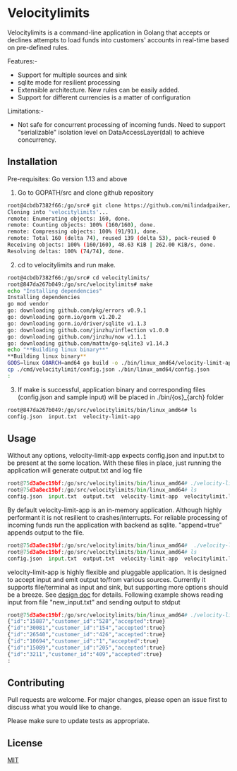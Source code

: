 # Velocitylimits

Velocitylimits is a command-line application in Golang that accepts or declines attempts to load funds into customers' accounts in real-time based on pre-defined rules.

Features:-

* Support for multiple sources and sink
* sqlite mode for resilient processing
* Extensible architecture. New rules can be easily added.
* Support for different currencies is a matter of configuration

Limitations:-
* Not safe for concurrent processing of incoming funds. Need to support "serializable" isolation level on DataAccessLayer(dal) to achieve concurrency.
## Installation

Pre-requisites: Go version 1.13 and above

1. Go to GOPATH/src and clone github repository

```bash
root@4cbdb7382f66:/go/src# git clone https://github.com/milindadpaiker/velocitylimits.git
Cloning into 'velocitylimits'...
remote: Enumerating objects: 160, done.
remote: Counting objects: 100% (160/160), done.
remote: Compressing objects: 100% (91/91), done.
remote: Total 160 (delta 74), reused 139 (delta 53), pack-reused 0
Receiving objects: 100% (160/160), 48.63 KiB | 262.00 KiB/s, done.
Resolving deltas: 100% (74/74), done.
```
2. cd to velocitylimits and run make. 

```bash
root@4cbdb7382f66:/go/src# cd velocitylimits/
root@847da267b049:/go/src/velocitylimits# make
echo "Installing dependencies"
Installing dependencies
go mod vendor
go: downloading github.com/pkg/errors v0.9.1
go: downloading gorm.io/gorm v1.20.2
go: downloading gorm.io/driver/sqlite v1.1.3
go: downloading github.com/jinzhu/inflection v1.0.0
go: downloading github.com/jinzhu/now v1.1.1
go: downloading github.com/mattn/go-sqlite3 v1.14.3
echo "**Building linux binary**"
**Building linux binary**
GOOS=linux GOARCH=amd64 go build -o ./bin/linux_amd64/velocity-limit-app ./cmd/velocitylimit
cp ./cmd/velocitylimit/config.json ./bin/linux_amd64/config.json
:
```
3. If make is successful, application binary and corresponding files (config.json and sample input) will be placed in ./bin/{os}_{arch} folder

```bash
root@847da267b049:/go/src/velocitylimits/bin/linux_amd64# ls
config.json  input.txt  velocity-limit-app
```

## Usage

Without any options, velocity-limit-app expects config.json and input.txt to be present at the some location. With these files in place, just running the application will generate output.txt and log file

```python
root@75d3a8ec19bf:/go/src/velocitylimits/bin/linux_amd64# ./velocity-limit-app
root@75d3a8ec19bf:/go/src/velocitylimits/bin/linux_amd64# ls
config.json  input.txt  output.txt  velocity-limit-app  velocitylimit.log
```

By default velocity-limit-app is an in-memory application. Although highly performant it is not resilient to crashes/interrupts. For reliable processing of incoming funds run the application with backend as sqlite. "append=true" appends output to the file.

```python
root@75d3a8ec19bf:/go/src/velocitylimits/bin/linux_amd64#  ./velocity-limit-app -backend="sqlite" -append=true
root@75d3a8ec19bf:/go/src/velocitylimits/bin/linux_amd64# ls
config.json  input.txt  output.txt  velocity-limit-app  velocitylimit.log  velocitylimits.db
```

velocity-limit-app is highly flexible and pluggable application. It is designed to accept input and emit output to/from various sources. Currently it supports file/terminal as input and sink, but supporting more options should be a breeze. See  [design doc](design.md) for details.
Following example shows reading input from file "new_input.txt" and sending output to stdput

```python
root@75d3a8ec19bf:/go/src/velocitylimits/bin/linux_amd64# ./velocity-limit-app -infile=new_input.txt -stdout=true
{"id":"15887","customer_id":"528","accepted":true}
{"id":"30081","customer_id":"154","accepted":true}
{"id":"26540","customer_id":"426","accepted":true}
{"id":"10694","customer_id":"1","accepted":true}
{"id":"15089","customer_id":"205","accepted":true}
{"id":"3211","customer_id":"409","accepted":true}
:
```

## Contributing
Pull requests are welcome. For major changes, please open an issue first to discuss what you would like to change.

Please make sure to update tests as appropriate.

## License
[MIT](https://choosealicense.com/licenses/mit/)